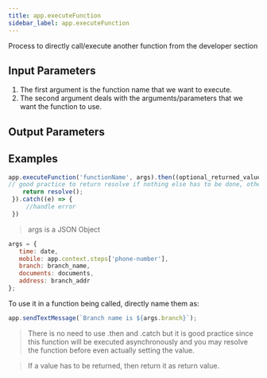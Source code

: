 ```yaml
---
title: app.executeFunction
sidebar_label: app.executeFunction
---
```


Process to directly call/execute another function from the developer section

## Input Parameters

1. The first argument is the function name that we want to execute.
1. The second argument deals with the arguments/parameters that we want the function to use.

## Output Parameters

## Examples

```js
app.executeFunction('functionName', args).then((optional_returned_value) => {
// good practice to return resolve if nothing else has to be done, otherwise use the returned value (optional)
    return resolve();
 }).catch((e) => {
     //handle error
 })
 ```

 > args is a JSON Object

 ```js
 args = {
    time: date,
    mobile: app.context.steps['phone-number'],
    branch: branch_name,
    documents: documents,
    address: branch_addr
};
```

To use it in a function being called, directly name them as:

```js
app.sendTextMessage(`Branch name is ${args.branch}`);
```

> There is no need to use .then and .catch but it is good practice since this function will be executed asynchronously and you may resolve the function before even actually setting the value.

> If a value has to be returned, then return it as return value.
